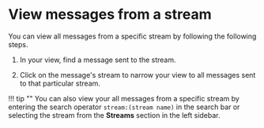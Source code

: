 # View messages from a stream

You can view all messages from a specific stream by following the following
steps.

1. In your view, find a message sent to the stream.

2. Click on the message's stream to narrow your view to all messages sent to
that particular stream.

!!! tip ""
    You can also view your all messages from a specific stream by entering
    the search operator `stream:(stream name)` in the search bar or
    selecting the stream from the **Streams** section in the left sidebar.
